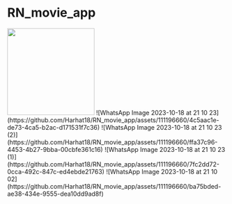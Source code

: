# RN_movie_app 

 <img src="[WhatsApp Image 2023-10-18 at 21 10 35](https://github.com/Harhat18/RN_movie_app/assets/111196660/b81c07fc-6dc4-407b-9e0c-17df90100f0d)" width="200" />
![WhatsApp Image 2023-10-18 at 21 10 23](https://github.com/Harhat18/RN_movie_app/assets/111196660/4c5aac1e-de73-4ca5-b2ac-d171531f7c36)
![WhatsApp Image 2023-10-18 at 21 10 23 (2)](https://github.com/Harhat18/RN_movie_app/assets/111196660/ffa37c96-4453-4b27-9bba-00cbfe361c16)
![WhatsApp Image 2023-10-18 at 21 10 23 (1)](https://github.com/Harhat18/RN_movie_app/assets/111196660/7fc2dd72-0cca-492c-847c-ed4ebde21763)
![WhatsApp Image 2023-10-18 at 21 10 02](https://github.com/Harhat18/RN_movie_app/assets/111196660/ba75bded-ae38-434e-9555-dea10dd9ad8f)
